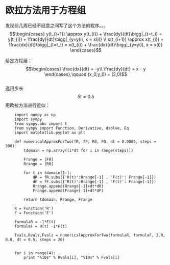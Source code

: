 # 欧拉方法用于方程组
发现前几周已经不经意之间写了这个方法的程序。。。
$$\begin{cases} y(t_{i+1}) \approx y(t_{i}) + \frac{dy}{dt}\bigg|_{t=t_i} = y(t_{i}) + \frac{dy}{dt}\bigg|_{y=y(i), x = x(i)} \\ x(t_{i+1}) \approx x(t_{i}) + \frac{dx}{dt}\bigg|_{t=t_i} = x(t_{i}) + \frac{dx}{dt}\bigg|_{y=y(i), x = x(i)} \end{cases}$$

给定方程组：
$$\begin{cases} \frac{dx}{dt} = -y\\ \frac{dy}{dt} = x - y \end{cases},\qquad (x_0,y_0) = (2,0)$$    
选用步长$$\delta t = 0.5$$用欧拉方法进行近似：
```
    import numpy as np
    import sympy
    from sympy.abc import t
    from sympy import Function, Derivative, dsolve, Eq
    import matplotlib.pyplot as plt

    def numericalApproxForTwo(fR, fF, R0, F0, dt = 0.0005, steps = 300):
        tdomain = np.array([i*dt for i in range(steps)])

        Frange = [F0]
        Rrange = [R0]

        for t in tdomain[1:]:
            dR = fR.subs({'R(t)':Rrange[-1] , 'F(t)': Frange[-1]})
            dF = fF.subs({'R(t)':Rrange[-1] , 'F(t)': Frange[-1]})
            Rrange.append(Rrange[-1]+dt*dR)
            Frange.append(Frange[-1]+dt*dF)

        return tdomain, Rrange, Frange

    R = Function('R')
    F = Function('F')

    formulaR = -1*F(t)
    formulaF = R(t) -1*F(t)

    Tvals,Rvals,Fvals = numericalApproxForTwo(formulaR, formulaF, 2.0, 0.0, dt = 0.5, steps = 20)


    for i in range(4):
        print "%10s" % Rvals[i], "%10s" % Fvals[i]
```

